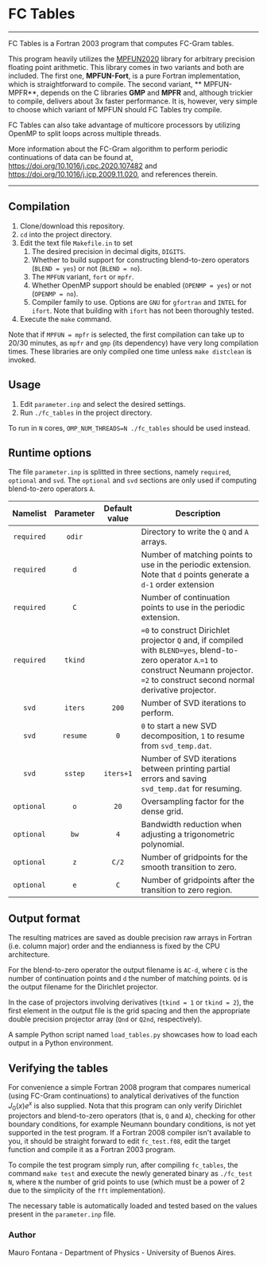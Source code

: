 # FC Tables

----
FC Tables is a Fortran 2003 program that computes FC-Gram tables.

This program heavily utilizes the [MPFUN2020](https://www.davidhbailey.com/dhbsoftware/) library for arbitrary precision floating point arithmetic. This library comes  in two variants and both are included. The first one, **MPFUN-Fort**, is a pure Fortran implementation, which is straightforward to compile. The second variant, **   MPFUN-MPFR**, depends on the C libraries **GMP** and **MPFR** and, although trickier to compile, delivers about 3x faster performance. It is, however, very simple to   choose which variant of MPFUN should FC Tables try compile.

FC Tables can also take advantage of multicore processors by utilizing OpenMP to split loops across multiple threads.

More information about the FC-Gram algorithm to perform periodic continuations of data can be found at, https://doi.org/10.1016/j.cpc.2020.107482 and  https://doi.org/10.1016/j.jcp.2009.11.020, and references therein.

----
## Compilation
1. Clone/download this repository.
2. `cd` into the project directory.
3. Edit the text file `Makefile.in` to set 
   1. The desired precision in decimal digits, `DIGITS`.
   2. Whether to build support for constructing blend-to-zero operators (`BLEND = yes`) or not (`BLEND = no`).
   3. The `MPFUN` variant, `fort` or `mpfr`.
   4. Whether OpenMP support should be enabled (`OPENMP = yes`) or not (`OPENMP = no`).
   5. Compiler family to use. Options are `GNU` for `gfortran` and `INTEL` for `ifort`. Note that building with `ifort` has not been thoroughly tested.
4. Execute the `make` command.
 
Note that if `MPFUN = mpfr` is selected, the first compilation can take up to 20/30 minutes, as `mpfr` and `gmp` (its dependency) have very long compilation times. These libraries are only compiled one time unless `make distclean` is invoked.


## Usage
1. Edit `parameter.inp` and select the desired settings.
2. Run `./fc_tables` in the project directory.

To run in `N` cores, `OMP_NUM_THREADS=N ./fc_tables` should be used instead.


## Runtime options
The file `parameter.inp` is splitted in three sections, namely `required`, `optional` and `svd`. The `optional` and `svd` sections are only used if computing blend-to-zero operators `A`.
 
| Namelist   | Parameter | Default value |Description  |
|:----------:|:---------:|:-------------:|-------------|
| `required` |   `odir`  |               | Directory to write the `Q` and `A` arrays.|
| `required` |    `d`    |               | Number of matching points to use in the periodic extension. Note that `d` points generate a `d-1` order extension |
| `required` |    `C`    |               | Number of continuation points to use in the periodic extension.|
| `required` |  `tkind`  |               | `=0` to construct Dirichlet projector `Q` and, if compiled with `BLEND=yes`, blend-to-zero operator `A`.`=1` to construct Neumann projector. `=2` to construct second normal derivative projector.|
|    `svd`   | `iters`   |     `200`     | Number of SVD iterations to perform. |
|    `svd`   | `resume`  |     `0`       | `0` to start a new SVD decomposition, `1` to resume from `svd_temp.dat`. |
|    `svd`   | `sstep`   |     `iters+1` | Number of SVD iterations between printing partial errors and saving `svd_temp.dat` for resuming. |
| `optional` |    `o`    |     `20`      | Oversampling factor for the dense grid. |
| `optional` |    `bw`   |     `4`       | Bandwidth reduction when adjusting a trigonometric polynomial. | 
| `optional` |    `z`    |     `C/2`     | Number of gridpoints for the smooth transition to zero. |
| `optional` |    `e`    |     `C`       | Number of gridpoints after the transition to zero region. |

## Output format
The resulting matrices are saved as double precision raw arrays in Fortran (i.e. column major) order and the endianness is fixed by the CPU architecture. 

For the blend-to-zero operator the output filename is `AC-d`, where `C` is the number of continuation points and `d` the number of matching points. `Qd` is the output filename for the Dirichlet projector. 

In the case of projectors involving derivatives (`tkind = 1` or `tkind = 2`), the first element in the output file is the grid spacing and then the appropriate double precision projector array (`Qnd` or `Q2nd`, respectively). 

A sample Python script named `load_tables.py` showcases how to load each output in a Python environment.

## Verifying the tables
For convenience a simple Fortran 2008 program that compares numerical (using FC-Gram continuations) to analytical derivatives of the function $`J_0(x)e^x`$ is also     supplied. Nota that this program can only verify Dirichlet projectors and blend-to-zero operators (that is, `Q` and `A`), checking for other boundary conditions, for   example Neumann boundary conditions, is not yet supported in the test program. If a Fortran 2008 compiler isn't available to you, it should be straight forward to     edit `fc_test.f08`, edit the target function and compile it as a Fortran 2003 program.

To compile the test program simply run, after compiling `fc_tables`, the command `make test` and execute the newly generated binary as `./fc_test N`, where `N` the     number of grid points to use (which must be a power of 2 due to the simplicity of the `fft` implementation).

The necessary table is automatically loaded and tested based on the values present in the `parameter.inp` file.

### Author
Mauro Fontana - Department of Physics - University of Buenos Aires.
